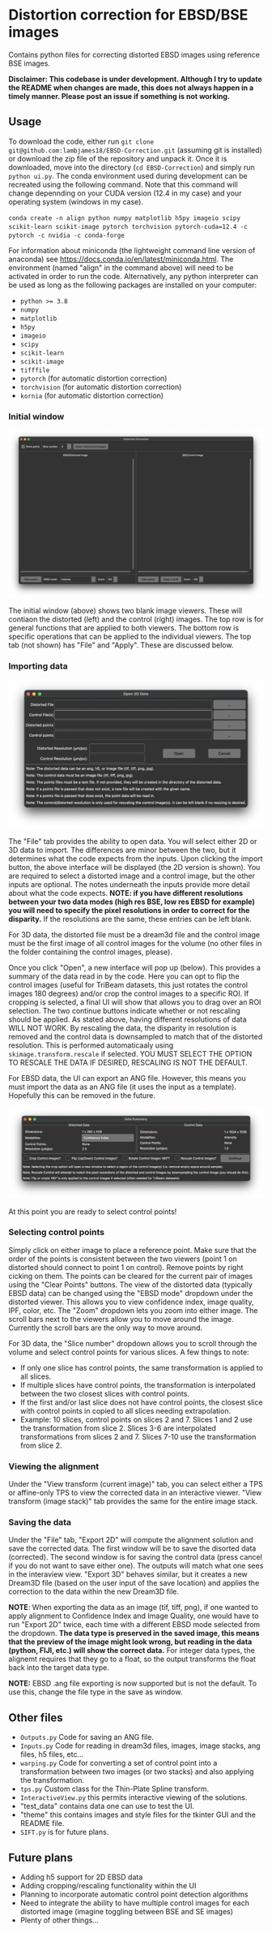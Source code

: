 # Distortion correction for EBSD/BSE images

Contains python files for correcting distorted EBSD images using reference BSE images.

**Disclaimer: This codebase is under development. Although I try to update the README when changes are made, this does not always happen in a timely manner. Please post an issue if something is not working.**


## Usage

To download the code, either run `git clone git@github.com:lambjames18/EBSD-Correction.git` (assuming git is installed) or download the zip file of the repository and unpack it. Once it is downloaded, move into the directory (`cd EBSD-Correction`) and simply run `python ui.py`. The conda environment used during development can be recreated using the following command. Note that this command will change depennding on your CUDA version (12.4 in my case) and your operating system (windows in my case).

`conda create -n align python numpy matplotlib h5py imageio scipy scikit-learn scikit-image pytorch torchvision pytorch-cuda=12.4 -c pytorch -c nvidia -c conda-forge`

For information about miniconda (the lightweight command line version of anaconda) see https://docs.conda.io/en/latest/miniconda.html. The environment (named "align" in the command above) will need to be activated in order to run the code. Alternatively, any python interpreter can be used as long as the following packages are installed on your computer:

- `python >= 3.8`
- `numpy`
- `matplotlib`
- `h5py`
- `imageio`
- `scipy`
- `scikit-learn`
- `scikit-image`
- `tifffile`
- `pytorch` (for automatic distortion correction)
- `torchvision` (for automatic distortion correction)
- `kornia` (for automatic distortion correction)

### Initial window

![image](./theme/UI-Landing.png "GUI")

The initial window (above) shows two blank image viewers. These will contiaon the distorted (left) and the control (right) images. The top row is for general functions that are applied to both viewers. The bottom row is specific operations that can be applied to the individual viewers. The top tab (not shown) has "File" and "Apply". These are discussed below.

### Importing data

![image](./theme/Import-Data.png "GUI")

The "File" tab provides the ability to open data. You will select either 2D or 3D data to import. The differences are minor between the two, but it determines what the code expects from the inputs. Upon clicking the import button, the above interface will be displayed (the 2D version is shown). You are required to select a distorted image and a control image, but the other inputs are optional. The notes underneath the inputs provide more detail about what the code expects. **NOTE: if you have different resolutions between your two data modes (high res BSE, low res EBSD for example) you will need to specify the pixel resolutions in order to correct for the disparity.** If the resolutions are the same, these entries can be left blank.

For 3D data, the distorted file must be a dream3d file and the control image must be the first image of all control images for the volume (no other files in the folder containing the control images, please).

Once you click "Open", a new interface will pop up (below). This provides a summary of the data read in by the code. Here you can opt to flip the control images (useful for TriBeam datasets, this just rotates the control images 180 degrees) and/or crop the control images to a specific ROI. If cropping is selected, a final UI will show that allows you to drag over an ROI selection. The two continue buttons indicate whether or not rescaling should be applied. As stated above, having different resolutions of data WILL NOT WORK. By rescaling the data, the disparity in resolution is removed and the control data is downsampled to match that of the distorted resolution. This is performed automaticaaly using `skimage.transform.rescale` if selected. YOU MUST SELECT THE OPTION TO RESCALE THE DATA IF DESIRED, RESCALING IS NOT THE DEFAULT.

For EBSD data, the UI can export an ANG file. However, this means you must import the data as an ANG file (it uses the input as a template). Hopefully this can be removed in the future.

![image](./theme/Data-Prep.png "GUI")

At this point you are ready to select control points!

### Selecting control points

Simply click on either image to place a reference point. Make sure that the order of the points is consistent between the two viewers (point 1 on distorted should connect to point 1 on control). Remove points by right cicking on them. The points can be cleared for the current pair of images using the "Clear Points" buttons. The view of the distorted data (typically EBSD data) can be changed using the "EBSD mode" dropdown under the distorted viewer. This allows you to view confidence index, image quality, IPF, color, etc. The "Zoom" dropdown lets you zoom into either image. The scroll bars next to the viewers allow you to move around the image. Currently the scroll bars are the only way to move around.

For 3D data, the "Slice number" dropdown allows you to scroll through the volume and select control points for various slices. A few things to note:
- If only one slice has control points, the same transformation is applied to all slices.
- If multiple slices have control points, the transformation is interpolated between the two closest slices with control points.
- If the first and/or last slice does not have control points, the closest slice with control points in copied to all slices needing extrapolation.
- Example: 10 slices, control points on slices 2 and 7. Slices 1 and 2 use the transformation from slice 2. Slices 3-6 are interpolated transformations from slices 2 and 7. Slices 7-10 use the transformation from slice 2.

### Viewing the alignment

Under the "View transform (current image)" tab, you can select either a TPS or affine-only TPS to view the corrected data in an interactive viewer. "View transform (image stack)" tab provides the same for the entire image stack.

### Saving the data

Under the "File" tab, "Export 2D" will compute the alignment solution and save the corrected data. The first window will be to save the disorted data (corrected). The second window is for saving the control data (press cancel if you do not want to save either one). The outputs will match what one sees in the interaview view. "Export 3D" behaves similar, but it creates a new Dream3D file (based on the user input of the save location) and applies the correction to the data within the new Dream3D file.

**NOTE**: When exporting the data as an image (tif, tiff, png), if one wanted to apply alignment to Confidence Index and Image Quality, one would have to run "Export 2D" twice, each time with a different EBSD mode selected from the dropdown. **The data type is preserved in the saved image, this means that the preview of the image might look wrong, but reading in the data (python, FIJI, etc.) will show the correct data.** For integer data types, the alignemt requires that they go to a float, so the output transforms the float back into the target data type.

**NOTE:** EBSD .ang file exporting is now supported but is not the default. To use this, change the file type in the save as window.


## Other files

- `Outputs.py` Code for saving an ANG file.
- `Inputs.py` Code for reading in dream3d files, images, image stacks, ang files, h5 files, etc...
- `warping.py` Code for converting a set of control point into a transformation between two images (or two stacks) and also applying the transformation.
- `tps.py` Custom class for the Thin-Plate Spline transform.
- `InteractiveView.py` this permits interactive viewing of the solutions.
- "test_data" contains data one can use to test the UI.
- "theme" this contains images and style files for the tkinter GUI and the README file.
- `SIFT.py` is for future plans.

## Future plans

- Adding h5 support for 2D EBSD data
- Adding cropping/rescaling functionality within the UI
- Planning to incorporate automatic control point detection algorithms
- Need to integrate the ability to have multiple control images for each distorted image (imagine toggling between BSE and SE images)
- Plenty of other things...

